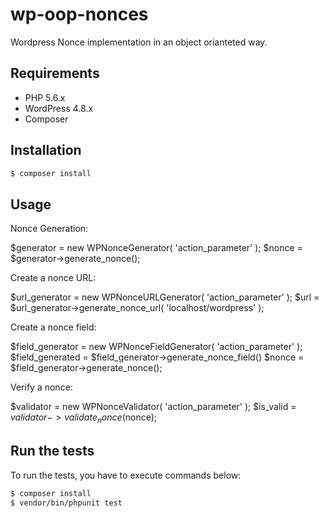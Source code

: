 # wp-oop-nonces
Wordpress Nonce implementation in an object orianteted way.

## Requirements

* PHP 5.6.x
* WordPress 4.8.x
* Composer


## Installation

```sh
$ composer install
```

## Usage

Nonce Generation:

$generator = new WPNonceGenerator( 'action_parameter' );
$nonce = $generator->generate_nonce();

Create a nonce URL:

$url_generator = new WPNonceURLGenerator( 'action_parameter' );
$url = $url_generator->generate_nonce_url( 'localhost/wordpress' );

Create a nonce field:

$field_generator = new WPNonceFieldGenerator( 'action_parameter' );
$field_generated = $field_generator->generate_nonce_field()
$nonce = $field_generator->generate_nonce();

Verify a nonce:

$validator = new WPNonceValidator( 'action_parameter' );
$is_valid = $validator->validate_nonce($nonce);


## Run the tests
To run the tests, you have to execute commands below:

```sh
$ composer install
$ vendor/bin/phpunit test
```